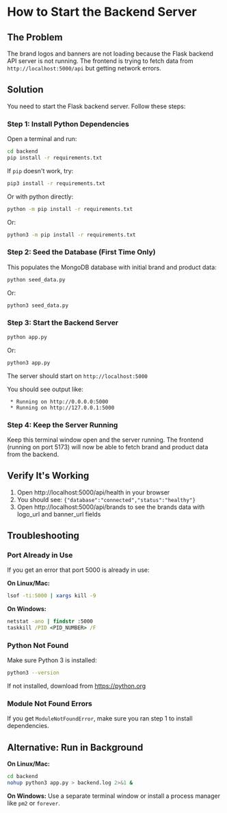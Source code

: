 # How to Start the Backend Server

## The Problem

The brand logos and banners are not loading because the Flask backend API server is not running. The frontend is trying to fetch data from `http://localhost:5000/api` but getting network errors.

## Solution

You need to start the Flask backend server. Follow these steps:

### Step 1: Install Python Dependencies

Open a terminal and run:

```bash
cd backend
pip install -r requirements.txt
```

If `pip` doesn't work, try:
```bash
pip3 install -r requirements.txt
```

Or with python directly:
```bash
python -m pip install -r requirements.txt
```

Or:
```bash
python3 -m pip install -r requirements.txt
```

### Step 2: Seed the Database (First Time Only)

This populates the MongoDB database with initial brand and product data:

```bash
python seed_data.py
```

Or:
```bash
python3 seed_data.py
```

### Step 3: Start the Backend Server

```bash
python app.py
```

Or:
```bash
python3 app.py
```

The server should start on `http://localhost:5000`

You should see output like:
```
 * Running on http://0.0.0.0:5000
 * Running on http://127.0.0.1:5000
```

### Step 4: Keep the Server Running

Keep this terminal window open and the server running. The frontend (running on port 5173) will now be able to fetch brand and product data from the backend.

## Verify It's Working

1. Open http://localhost:5000/api/health in your browser
2. You should see: `{"database":"connected","status":"healthy"}`
3. Open http://localhost:5000/api/brands to see the brands data with logo_url and banner_url fields

## Troubleshooting

### Port Already in Use
If you get an error that port 5000 is already in use:

**On Linux/Mac:**
```bash
lsof -ti:5000 | xargs kill -9
```

**On Windows:**
```cmd
netstat -ano | findstr :5000
taskkill /PID <PID_NUMBER> /F
```

### Python Not Found
Make sure Python 3 is installed:
```bash
python3 --version
```

If not installed, download from https://python.org

### Module Not Found Errors
If you get `ModuleNotFoundError`, make sure you ran step 1 to install dependencies.

## Alternative: Run in Background

**On Linux/Mac:**
```bash
cd backend
nohup python3 app.py > backend.log 2>&1 &
```

**On Windows:**
Use a separate terminal window or install a process manager like `pm2` or `forever`.
